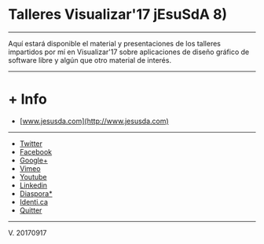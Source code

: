 # Talleres Visualizar'17 jEsuSdA 8)
---
Aquí estará disponible el material y presentaciones de los talleres impartidos por mí en Visualizar'17 sobre aplicaciones de diseño gráfico de software libre y algún que otro material de interés.

---

# + Info

* [www.jesusda.com](http://www.jesusda.com)

---


* [Twitter](https://twitter.com/jesusda)
* [Facebook](https://www.facebook.com/pages/jesusdacom/199017243442298)
* [Google+](https://plus.google.com/106354835247710036983/posts)
* [Vimeo](https://vimeo.com/jesusda)
* [Youtube](https://www.youtube.com/channel/UCa7FpbxTv8T7R0eInHmzJuA)
* [Linkedin](http://www.linkedin.com/in/jesusda)
* [Diaspora*](https://joindiaspora.com/stream)
* [Identi.ca](https://identi.ca/jesusda)
* [Quitter](https://quitter.es/jesusda)
---
V. 20170917